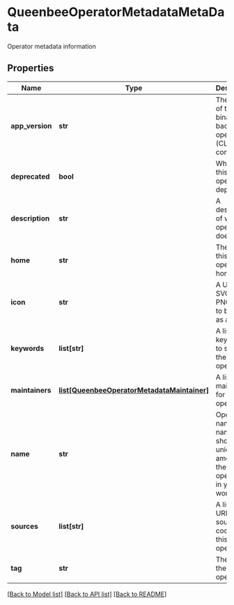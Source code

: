 # QueenbeeOperatorMetadataMetaData

Operator metadata information
## Properties
Name | Type | Description | Notes
------------ | ------------- | ------------- | -------------
**app_version** | **str** | The version of the app binary backing the operator (CLI tool or container) | [optional] 
**deprecated** | **bool** | Whether this operator is deprecated | [optional] 
**description** | **str** | A description of what this operator does | [optional] 
**home** | **str** | The URL of this operator home page | [optional] 
**icon** | **str** | A URL to an SVG or PNG image to be used as an icon | [optional] 
**keywords** | **list[str]** | A list of keywords to search the operator by | [optional] 
**maintainers** | [**list[QueenbeeOperatorMetadataMaintainer]**](QueenbeeOperatorMetadataMaintainer.md) | A list of maintainers for the operator | [optional] 
**name** | **str** | Operator name. This name should be unique among all the operators in your workflow. | 
**sources** | **list[str]** | A list of URLs to source code for this operator | [optional] 
**tag** | **str** | The tag of the operator | 

[[Back to Model list]](../README.md#documentation-for-models) [[Back to API list]](../README.md#documentation-for-api-endpoints) [[Back to README]](../README.md)


